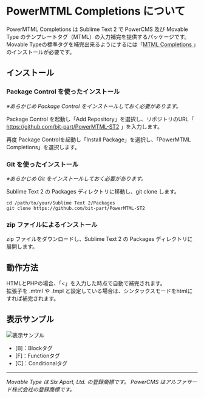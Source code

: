 # PowerMTML Completions について

PowerMTML Completions は Sublime Text 2 で PowerCMS 及び Movable Type のテンプレートタグ（MTML）の入力補完を提供するパッケージです。  
Movable Typeの標準タグを補完出来るようにするには「[MTML Completions ](https://github.com/bit-part/MTML-ST2)」のインストールが必要です。

## インストール

### Package Control を使ったインストール

_※あらかじめ Package Control をインストールしておく必要があります。_

Package Control を起動し「Add Repository」を選択し、リポジトリのURL「 https://github.com/bit-part/PowerMTML-ST2 」を入力します。

再度 Package Controlを起動し「Install Package」を選択し、「PowerMTML Completions」を選択します。

### Git を使ったインストール

_※あらかじめ Git をインストールしておく必要があります。_

Sublime Text 2 の Packages ディレクトリに移動し、git clone します。

```
cd /path/to/your/Sublime Text 2/Packages
git clone https://github.com/bit-part/PowerMTML-ST2
```

### zip ファイルによるインストール

zip ファイルをダウンロードし、Sublime Text 2 の Packages ディレクトリに展開します。

## 動作方法

HTMLとPHPの場合、「<」を入力した時点で自動で補完されます。  
拡張子を .mtml や .tmpl と設定している場合は、シンタックスモードをhtmlにすれば補完されます。

## 表示サンプル

![表示サンプル](http://bit-part.github.com/data/img_powermtml-st2.png)

* [B]：Blockタグ
* [F]：Functionタグ
* [C]：Conditionalタグ

---

_Movable Type は Six Apart, Ltd. の登録商標です。_
_PowerCMS はアルファサード株式会社の登録商標です。_
